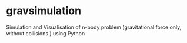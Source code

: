 # gravsimulation
Simulation and Visualisation of n-body problem (gravitational force only, without collisions ) using Python

